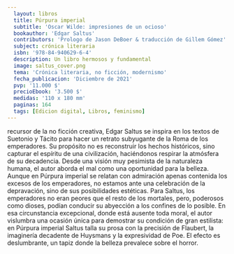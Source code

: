 ```yaml
---
  layout: libros
  title: Púrpura imperial
  subtitle: 'Oscar Wilde: impresiones de un ocioso'
  bookauthor: 'Edgar Saltus'
  contributors: 'Prologo de Jason DeBoer & traducción de Gillem Gómez'
  subject: crónica literaria
  isbn: '978-84-940629-6-4'
  description: Un libro hermosos y fundamental
  image: saltus_cover.png
  tema: 'Crónica literaria, no ficción, modernismo'
  fecha_publicacion: 'Diciembre de 2021'
  pvp: '11.000 $'
  precioEbook: '3.500 $'
  medidas: '110 x 180 mm'
  paginas: 164
  tags: [Edicion digital, Libros, feminismo]
---
```

recursor de la no ficción creativa, Edgar Saltus se inspira en los textos de Suetonio y Tácito para hacer un retrato subyugante de la Roma de los emperadores. Su propósito no es reconstruir los hechos históricos, sino capturar el espíritu de una civilización, haciéndonos respirar la atmósfera de su decadencia. Desde una visión muy pesimista de la naturaleza humana, el autor aborda el mal como una oportunidad para la belleza. Aunque en Púrpura imperial se relatan con admiración apenas contenida los excesos de los emperadores, no estamos ante una celebración de la depravación, sino de sus posibilidades estéticas. Para Saltus, los emperadores no eran peores que el resto de los mortales, pero, poderosos como dioses, podían conducir su abyección a los confines de lo posible. En esa circunstancia excepcional, donde está ausente toda moral, el autor vislumbra una ocasión única para demostrar su condición de gran estilista: en Púrpura imperial Saltus talla su prosa con la precisión de Flaubert, la imaginería decadente de Huysmans y la expresividad de Poe. El efecto es deslumbrante, un tapiz donde la belleza prevalece sobre el horror.


